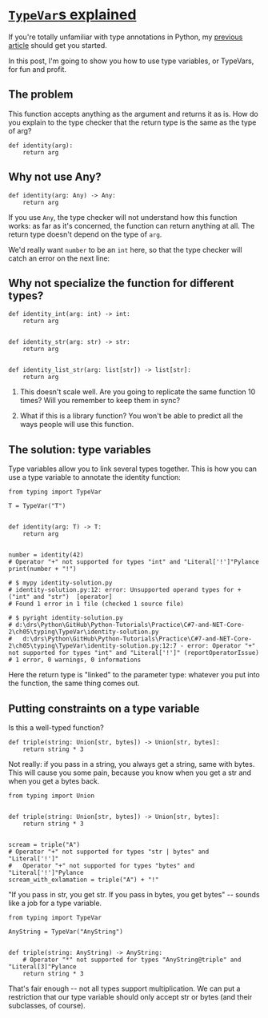 # [`TypeVar`s explained](https://dev.to/decorator_factory/typevars-explained-hmo)

If you're totally unfamiliar with type annotations in Python, my [previous article](https://dev.to/decorator_factory/type-hints-in-python-tutorial-3pel) should get you started.

In this post, I'm going to show you how to use type variables, or TypeVars, for fun and profit.

## The problem

This function accepts anything as the argument and returns it as is. How do you explain to the type checker that the return type is the same as the type of arg?

```
def identity(arg):
    return arg
```

## Why not use Any?

```
def identity(arg: Any) -> Any:
    return arg
```

If you use `Any`, the type checker will not understand how this function works: as far as it's concerned, the function can return anything at all. The return type doesn't depend on the type of `arg`.

We'd really want `number` to be an `int` here, so that the type checker will catch an error on the next line:

## Why not specialize the function for different types?

```
def identity_int(arg: int) -> int:
    return arg


def identity_str(arg: str) -> str:
    return arg


def identity_list_str(arg: list[str]) -> list[str]:
    return arg
```

1.  This doesn't scale well. Are you going to replicate the same function 10 times? Will you remember to keep them in sync?

2.  What if this is a library function? You won't be able to predict all the ways people will use this function.

## The solution: type variables

Type variables allow you to link several types together. This is how you can use a type variable to annotate the identity function:

```
from typing import TypeVar

T = TypeVar("T")


def identity(arg: T) -> T:
    return arg


number = identity(42)
# Operator "+" not supported for types "int" and "Literal['!']"Pylance
print(number + "!")

# $ mypy identity-solution.py
# identity-solution.py:12: error: Unsupported operand types for + ("int" and "str")  [operator]
# Found 1 error in 1 file (checked 1 source file)

# $ pyright identity-solution.py
# d:\drs\Python\GitHub\Python-Tutorials\Practice\C#7-and-NET-Core-2\ch05\typing\TypeVar\identity-solution.py
#   d:\drs\Python\GitHub\Python-Tutorials\Practice\C#7-and-NET-Core-2\ch05\typing\TypeVar\identity-solution.py:12:7 - error: Operator "+" not supported for types "int" and "Literal['!']" (reportOperatorIssue)
# 1 error, 0 warnings, 0 informations
```

Here the return type is "linked" to the parameter type: whatever you put into the function, the same thing comes out.

## Putting constraints on a type variable

Is this a well-typed function?

```
def triple(string: Union[str, bytes]) -> Union[str, bytes]:
    return string * 3
```

Not really: if you pass in a string, you always get a string, same with bytes. This will cause you some pain, because you know when you get a str and when you get a bytes back.

```
from typing import Union


def triple(string: Union[str, bytes]) -> Union[str, bytes]:
    return string * 3


scream = triple("A")
# Operator "+" not supported for types "str | bytes" and "Literal['!']"
#   Operator "+" not supported for types "bytes" and "Literal['!']"Pylance
scream_with_exlamation = triple("A") + "!"
```

"If you pass in str, you get str. If you pass in bytes, you get bytes" -- sounds like a job for a type variable.

```
from typing import TypeVar

AnyString = TypeVar("AnyString")


def triple(string: AnyString) -> AnyString:
    # Operator "*" not supported for types "AnyString@triple" and "Literal[3]"Pylance
    return string * 3
```

That's fair enough -- not all types support multiplication. We can put a restriction that our type variable should only accept str or bytes (and their subclasses, of course).
